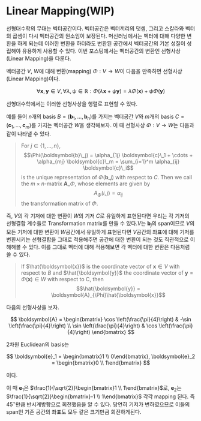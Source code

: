 # Linear Mapping(WIP)

선형대수학의 무대는 벡터공간이다. 벡터공간은 벡터끼리의 덧셈, 그리고 스칼라와 벡터의 곱셈이 다시 벡터공간의 원소임이 보장된다. 머신러닝에서는 벡터에 대해 다양한 변환을 하게 되는데 이러한 변환을 하더라도 변환된 공간에서 벡터공간의 기본 성질이 성립해야 유용하게 사용할 수 있다. 이번 포스팅에서는 벡터공간의 변환인 선형사상(Linear Mapping)을 다룬다.


벡터공간 $V$, $W$에 대해 변환(mapping) $\Phi: V \to W$이 다음을 만족하면 선형사상(Linear Mapping)이다.

$$
\forall \boldsymbol{x}, \boldsymbol{y} \in V, \forall \lambda, \psi \in \mathbb{R}: \Phi(\lambda \boldsymbol{x} + \psi \boldsymbol{y}) = \lambda \Phi(\boldsymbol{x}) + \psi \Phi(\boldsymbol{y})
$$

선형대수학에서는 이러한 선형사상을 행렬로 표현할 수 있다.

예를 들어 $n$개의 basis $B = (\boldsymbol{b}_1, \ldots, \boldsymbol{b}_n)$를 가지는 벡터공간 $V$와 $m$개의 basis $C = (\boldsymbol{c}_1, \ldots, \boldsymbol{c}_m)$를 가지는 벡터공간 $W$을 생각해보자. 이 때 선형사상 $\Phi: V \to W$는 다음과 같이 나타낼 수 있다.

> For $j \in \{1, \ldots, n\}$,
> $$\Phi(\boldsymbol{b}\_j) = \alpha_{1j} \boldsymbol{c}\_1 + \cdots + \alpha_{mj} \boldsymbol{c}\_m = \sum_{i=1}^m \alpha_{ij} \boldsymbol{c}\_i$$
> is the unique representation of $\Phi(\boldsymbol{b}\_j)$ with respect to $C$. Then we call the $m \times n$-matrix $\boldsymbol{A}\_{\Phi}$, whose elements are given by
> $$A_{\Phi} (i, j) = \alpha_{ij}$$
> the transformation matrix of $\Phi$.

즉, $V$의 각 기저에 대한 변환이 $W$의 기저 $C$로 유일하게 표현된다면 우리는 각 기저의 선형결합 계수들로 Transformation matrix를 만들 수 있다.$V$는 $\boldsymbol{b}_j$의 span이므로 $V$의 모든 기저에 대한 변환이 $W$공간에서 유일하게 표현된다면 $V$공간의 좌표에 대해 기저를 변환시키는 선형결합을 그대로 적용해주면 공간에 대한 변환이 되는 것도 직관적으로 이해해볼 수 있다. 이를 그대로 벡터에 대해 적용해보면 각 벡터에 대한 변환은 다음처럼 쓸 수 있다.

> If $\hat{\boldsymbol{x}}$ is the coordinate vector of $\boldsymbol{x} \in V$ with respect to $B$ and $\hat{\boldsymbol{y}}$ the coordinate vector of $\boldsymbol{y} = \Phi(\boldsymbol{x}) \in W$ with respect to C, then
> $$\hat{\boldsymbol{y}} = \boldsymbol{A}_{\Phi}\hat{\boldsymbol{x}}$$

다음의 선형사상을 보자.

$$
\boldsymbol{A} = 
\begin{bmatrix}
\cos \left(\frac{\pi}{4}\right) & -\sin \left(\frac{\pi}{4}\right) \\
\sin \left(\frac{\pi}{4}\right) & \cos \left(\frac{\pi}{4}\right)
\end{bmatrix}
$$

2차원 Euclidean의 basis는

$$
\boldsymbol{e}_1 = \begin{bmatrix}1 \\ 0\end{bmatrix}, \boldsymbol{e}_2 = \begin{bmatrix}0 \\ 1\end{bmatrix}
$$

이다.

이 때 $\boldsymbol{e}_1$은 $\frac{1}{\sqrt{2}}\begin{bmatrix}1 \\ 1\end{bmatrix}$로, $\boldsymbol{e}_2$는 $\frac{1}{\sqrt{2}}\begin{bmatrix}-1 \\ 1\end{bmatrix}$ 각각 mapping 된다. 즉 $45^\circ$만큼 반시계방향으로 회전했음을 알 수 있다. 당연히 기저가 변하였으므로 이들의 span인 기존 공간의 좌표도 모두 같은 크기만큼 회전하게된다.